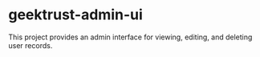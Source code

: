 # geektrust-admin-ui
This project provides an admin interface for viewing, editing, and deleting user records.

